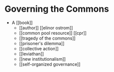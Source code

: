 # Governing the Commons

- A [[book]]
  - [[author]] [[elinor ostrom]]
  - [[common pool resource]] [[cpr]]
  - [[tragedy of the commons]]
  - [[prisoner's dilemma]]
  - [[collective action]]
  - [[leviathan]]
  - [[new institutionalism]]
  - [[self-organized governance]]